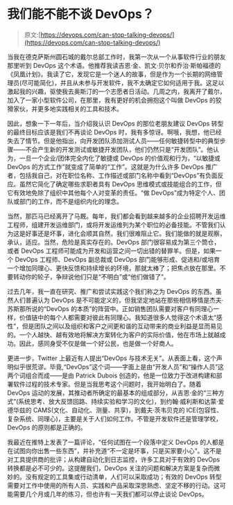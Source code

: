 # 我们能不能不谈 DevOps？

> 原文:[https://devops.com/can-stop-talking-devops/](https://devops.com/can-stop-talking-devops/)

当我在德克萨斯州圆石城的戴尔总部工作时，我第一次从一个从事软件行业的朋友那里听到 DevOps 这个术语。他推荐我读吉恩·金、凯文·贝尔和乔治·斯帕福德的《凤凰计划》。我读了它，发现它是一个迷人的故事，但是作为一个长期的网络管理员(尽可能简化)，并且从未参与开发软件，我不太确定它如何适用于我。这足以激起我的兴趣，驱使我去奥斯汀的一个志愿者日活动。几周之内，我离开了戴尔，加入了一家小型软件公司，在那里，我有更好的机会拥抱这个叫做 DevOps 的狡猾家伙，并更多地实践相关的工具和技术。

因此，想象一下一年后，当介绍我认识 DevOps 的那位老朋友建议 DevOps 转型的最终目标应该是我们不再谈论 DevOps 时，我有多惊讶。啊哦，我想，他已经失去了情节。但是他指出，向开发团队添加测试人员——任何敏捷转型中的典型步骤——不会产生新的开发测试或敏捷开发团队，他们仍然只是“开发团队”。他认为，一旦一个企业/团体完全内化了敏捷或 DevOps 的价值观和行为，“以敏捷或 DevOps 的方式工作”就变成了简单的“工作”。这就是为什么许多 DevOps 推广者，包括我自己，对在职位名称、工作描述或部门名称中看到“DevOps”有负面反应。虽然它简化了确定哪些求职者具有 DevOps 思维模式或技能组合的工作，但它有效地免除了组织中其他每个人对变革的责任。“做 DevOps”成为特定个人、团队或部门的工作，而不是组织内化的理念。

当然，那匹马已经离开了马厩。每年，我们都会看到越来越多的企业招聘开发运维工程师，组建开发运维部门，或将开发运维列为某个职位的必备技能。不管我们认为这是好事还是坏事，进化会顺其自然，我们很难阻止它。我们能做的就是观察，承认，适应。当然，危险是真实存在的。DevOps 部门很容易成为第三个筒仓，或者 DevOps 工程师可能成为开发和运营之间一切出错的替罪羊。但是，如果一个 DevOps 工程师、DevOps 副总裁或 DevOps 部门能够形成、促进和/或培育一个增加同理心、更快反馈和持续增长的环境，那就太棒了；把焦点放在那里。不要转动你的轮子，争辩说他们只是“不明白”或“他们做错了”。

过去几年，我一直在研究、推广和尝试实践这个我们称之为 DevOps 的东西。虽然人们普遍认为 DevOps 是不可能定义的，但我坚定地站在那些相信移情是杰夫·苏斯那所说的“DevOps 的本质”的阵营中。正如销售团队需要对客户有同理心一样，价值链中的每个人都需要对彼此有同理心。我知道很多人觉得这个术语太“感性”，但是团队之间以及组织和客户之间更和谐的互动带来的商业利益是显而易见的。一个人越快、越有效地将解决方案转化为客户的实际价值，他在市场上就越成功。因此，感同身受不仅是做一个好公民，也是做一个好商人。

更进一步，Twitter 上最近有人提出“DevOps 与技术无关”。从表面上看，这个声明似乎很荒谬。毕竟,“DevOps”这个词——字面上是由“开发人员”和“操作人员”这两个词组合而成——是由 Patrick Dubois 创造的，他是一位致力于改进构建和部署软件过程的技术专家。但是当我思考这个问题时，我开始明白了。随着 DevOps 运动的发展，其推动者所确定的最基本的组成部分，从吉恩·金的“三种方式”(系统思考、放大反馈回路、持续实验和学习的文化)，到约翰·威利斯和达蒙·爱德华兹的 CAMS(文化、自动化、测量、共享)，到戴夫·茨韦贝克的 ICE(包容性、复杂系统、同理心)，主要是关于人们如何工作。不管是开发软件还是管理学校，DevOps 的原则都是正确的。

我最近在推特上发表了一篇评论，“任何试图在一个段落中定义 DevOps 的人都是在试图向你出售一些东西”，并补充道“不一定是坏事，只是买家要小心”。这不是对工具提供商的批评；从构建自动化到日志监控，许多工具对于有效的 DevOps 转换都是必不可少的。这提醒我们，DevOps 关注的问题和解决方案是复杂而微妙的。没有规定的工具集或行动清单，人们可以采取成功；有效的 DevOps 转型需要对工作中使用的所有人员、实践和产品采取深思熟虑、坚定不移的行动。这可能需要几个月或几年的练习，但也许有一天我们都可以停止谈论 DevOps。